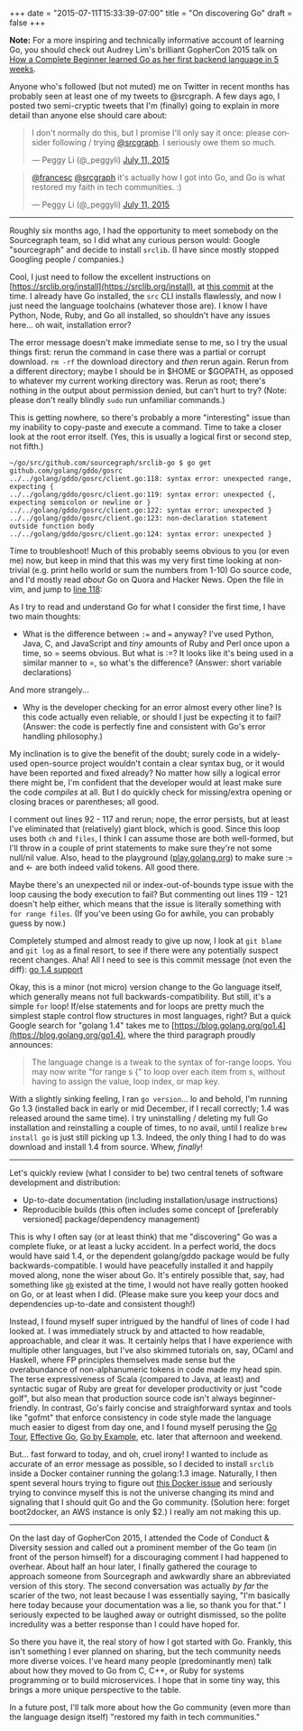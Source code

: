 +++
date = "2015-07-11T15:33:39-07:00"
title = "On discovering Go"
draft = false
+++

**Note:** For a more inspiring and technically informative account of learning Go, you should check out Audrey Lim's brilliant GopherCon 2015 talk on [How a Complete Beginner learned Go as her first backend language in 5 weeks](https://sourcegraph.com/blog/live/gophercon2015/123565059490).

Anyone who's followed (but not muted) me on Twitter in recent months has probably seen at least one of my tweets to @srcgraph. A few days ago, I posted two semi-cryptic tweets that I'm (finally) going to explain in more detail than anyone else should care about:

<blockquote class="twitter-tweet" lang="en"><p lang="en" dir="ltr">I don&#39;t normally do this, but I promise I&#39;ll only say it once: please consider following / trying <a href="https://twitter.com/srcgraph">@srcgraph</a>. I seriously owe them so much.</p>&mdash; Peggy Li (@_peggyli) <a href="https://twitter.com/_peggyli/status/619669834834415620">July 11, 2015</a></blockquote>
<script async src="//platform.twitter.com/widgets.js" charset="utf-8"></script>


<blockquote class="twitter-tweet" lang="en"><p lang="en" dir="ltr"><a href="https://twitter.com/francesc">@francesc</a> <a href="https://twitter.com/srcgraph">@srcgraph</a> it&#39;s actually how I got into Go, and Go is what restored my faith in tech communities. :)</p>&mdash; Peggy Li (@_peggyli) <a href="https://twitter.com/_peggyli/status/619685132882960384">July 11, 2015</a></blockquote>
<script async src="//platform.twitter.com/widgets.js" charset="utf-8"></script>

----

Roughly six months ago, I had the opportunity to meet somebody on the Sourcegraph team, so I did what any curious person would: Google "sourcegraph" and decide to install `srclib`. (I have since mostly stopped Googling people / companies.)

Cool, I just need to follow the excellent instructions on [https://srclib.org/install](https://srclib.org/install), at [this commit](https://github.com/sourcegraph/srclib/blob/eb7ef77f0dd949ca8e5fde18becc0b8a34ce11ad/docs/sources/gettingstarted.md) at the time. I already have Go installed, the `src` CLI installs flawlessly, and now I just need the language toolchains (whatever those are). I know I have Python, Node, Ruby, and Go all installed, so shouldn't have any issues here... oh wait, installation error?

The error message doesn't make immediate sense to me, so I try the usual things first: rerun the command in case there was a partial or corrupt download. `rm -rf` the download directory and _then_ rerun again. Rerun from a different directory; maybe I should be in $HOME or $GOPATH, as opposed to whatever my current working directory was. Rerun as root; there's nothing in the output about permission denied, but can't hurt to try? (Note: please don't really blindly `sudo` run unfamiliar commands.)

This is getting nowhere, so there's probably a more "interesting" issue than my inability to copy-paste and execute a command. Time to take a closer look at the root error itself. (Yes, this is usually a logical first or second step, not fifth.)

```
~/go/src/github.com/sourcegraph/srclib-go $ go get github.com/golang/gddo/gosrc
../../golang/gddo/gosrc/client.go:118: syntax error: unexpected range, expecting {
../../golang/gddo/gosrc/client.go:119: syntax error: unexpected {, expecting semicolon or newline or }
../../golang/gddo/gosrc/client.go:122: syntax error: unexpected }
../../golang/gddo/gosrc/client.go:123: non-declaration statement outside function body
../../golang/gddo/gosrc/client.go:124: syntax error: unexpected }
```

Time to troubleshoot! Much of this probably seems obvious to you (or even me) now, but keep in mind that this was my very first time looking at non-trivial (e.g. print hello world or sum the numbers from 1-10) Go source code, and I'd mostly read _about_ Go on Quora and Hacker News. Open the file in vim, and jump to [line 118](https://github.com/golang/gddo/blob/4523d2f070c74ef847157e9aa14137376df63964/gosrc/client.go#L118):

<script type="text/javascript" src="https://sourcegraph.com/R$15595@4523d2f070c74ef847157e9aa14137376df63964===4523d2f070c74ef847157e9aa14137376df63964/.tree/gosrc/client.go/.sourcebox.js?StartLine=118&EndLine=122"></script>

As I try to read and understand Go for what I consider the first time, I have two main thoughts:

* What is the difference between `:=` and `=` anyway? I've used Python, Java, C, and JavaScript and _tiny_ amounts of Ruby and Perl once upon a time, so = seems obvious. But what is :=? It looks like it's being used in a similar manner to =, so what's the difference? (Answer: short variable declarations)

And more strangely...

* Why is the developer checking for an error almost every other line? Is this code actually even reliable, or should I just be expecting it to fail? (Answer: the code is perfectly fine and consistent with Go's error handling philosophy.)

My inclination is to give the benefit of the doubt; surely code in a widely-used open-source project wouldn't contain a clear syntax bug, or it would have been reported and fixed already? No matter how silly a logical error there might be, I'm confident that the developer would at least make sure the code _compiles_ at all. But I do quickly check for missing/extra opening or closing braces or parentheses; all good.

I comment out lines 92 - 117 and rerun; nope, the error persists, but at least I've eliminated that (relatively) giant block, which is good. Since this loop uses both `ch` and `files`, I think I can assume those are both well-formed, but I'll throw in a couple of print statements to make sure they're not some null/nil value. Also, head to the playground ([play.golang.org](http://play.golang.org)) to make sure := and <- are both indeed valid tokens. All good there.

Maybe there's an unexpected nil or index-out-of-bounds type issue with the loop causing the body execution to fail? But commenting out lines 119 - 121 doesn't help either, which means that the issue is literally something with `for range files`. (If you've been using Go for awhile, you can probably guess by now.)

Completely stumped and almost ready to give up now, I look at `git blame` and `git log` as a final resort, to see if there were any potentially suspect recent changes. Aha! All I need to see is this commit message (not even the diff): [go 1.4 support](https://github.com/sourcegraph/srclib-go/commit/26ec06a07590eb5311019babedaf0b2b31d3c509)

Okay, this is a minor (not micro) version change to the Go language itself, which generally means not full backwards-compatibility. But still, it's a simple `for` loop! If/else statements and for loops are pretty much the simplest staple control flow structures in most languages, right? But a quick Google search for "golang 1.4" takes me to [https://blog.golang.org/go1.4](https://blog.golang.org/go1.4), where the third paragraph proudly announces:

> The language change is a tweak to the syntax of for-range loops. You may now write "for range s {" to loop over each item from s, without having to assign the value, loop index, or map key.

With a slightly sinking feeling, I ran `go version`... lo and behold, I'm running Go 1.3 (installed back in early or mid December, if I recall correctly; 1.4 was released around the same time). I try uninstalling / deleting my full Go installation and reinstalling a couple of times, to no avail, until I realize `brew install go` is just still picking up 1.3. Indeed, the only thing I had to do was download and install 1.4 from source. Whew, _finally_!

----

Let's quickly review (what I consider to be) two central tenets of software development and distribution:

* Up-to-date documentation (including installation/usage instructions)
* Reproducible builds (this often includes some concept of [preferably versioned] package/dependency management)

This is why I often say (or at least think) that me "discovering" Go was a complete fluke, or at least a lucky accident. In a perfect world, the docs would have said 1.4, or the dependent golang/gddo package would be fully backwards-compatible. I would have peacefully installed it and happily moved along, none the wiser about Go. It's entirely possible that, say, had something like [`gb`](http://getgb.io/) existed at the time, I would not have really gotten hooked on Go, or at least when I did. (Please make sure you keep your docs and dependencies up-to-date and consistent though!)

Instead, I found myself super intrigued by the handful of lines of code I had looked at.  I was immediately struck by and attacted to how readable, approachable, and clear it was. It certainly helps that I have experience with multiple other languages, but I've also skimmed tutorials on, say, OCaml and Haskell, where FP principles themselves made sense but the overabundance of non-alphanumeric tokens in code made my head spin. The terse expressiveness of Scala (compared to Java, at least) and syntactic sugar of Ruby are great for developer productivity or just "code golf", but also mean that production source code isn't always beginner-friendly. In contrast, Go's fairly concise and straighforward syntax and tools like "gofmt" that enforce consistency in code style made the language much easier to digest from day one, and I found myself perusing the [Go Tour](https://tour.golang.org/welcome/1), [Effective Go](https://golang.org/doc/effective_go.html), [Go by Example](https://gobyexample.com/), etc. later that afternoon and weekend. 

But... fast forward to today, and oh, cruel irony! I wanted to include as accurate of an error message as possible, so I decided to install `srclib` inside a Docker container running the golang:1.3 image. Naturally, I then spent several hours trying to figure out [this Docker issue](https://github.com/boot2docker/osx-installer/issues/122) and seriously trying to convince myself this is not the universe changing its mind and signaling that I should quit Go and the Go community. (Solution here: forget boot2docker, an AWS instance is only $2.) I really am not making this up.

---

On the last day of GopherCon 2015, I attended the Code of Conduct &amp; Diversity session and called out a prominent member of the Go team (in front of the person himself) for a discouraging comment I had happened to overhear. About half an hour later, I finally gathered the courage to approach someone from Sourcegraph and awkwardly share an abbreviated version of this story. The second conversation was actually _by far_ the scarier of the two, not least because I was essentially saying, "I'm basically here today because your documentation was a lie, so thank you for that." I seriously expected to be laughed away or outright dismissed, so the polite incredulity was a better response than I could have hoped for.

So there you have it, the real story of how I got started with Go. Frankly, this isn't something I ever planned on sharing, but the tech community needs more diverse voices. I've heard many people (predominantly men) talk about how they moved to Go from C, C++, or Ruby for systems programming or to build microservices. I hope that in some tiny way, this brings a more unique perspective to the table.

In a future post, I'll talk more about how the Go community (even more than the language design itself) "restored my faith in tech communities."
